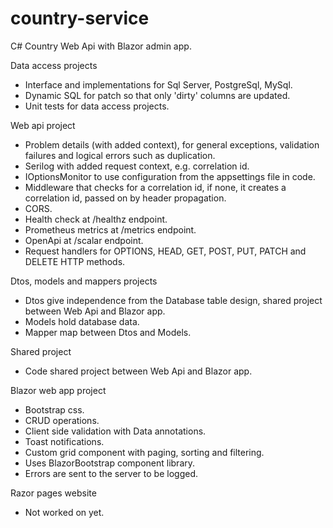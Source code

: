 # country-service
C# Country Web Api with Blazor admin app.

Data access projects
- Interface and implementations for Sql Server, PostgreSql, MySql.
- Dynamic SQL for patch so that only 'dirty' columns are updated.
- Unit tests for data access projects.    

Web api project
- Problem details (with added context), for general exceptions, validation failures and logical errors such as duplication.
- Serilog with added request context, e.g. correlation id.
- IOptionsMonitor to use configuration from the appsettings file in code. 
- Middleware that checks for a correlation id, if none, it creates a correlation id, passed on by header propagation.
- CORS.
- Health check at /healthz endpoint.
- Prometheus metrics at /metrics endpoint.
- OpenApi at /scalar endpoint. 
- Request handlers for OPTIONS, HEAD, GET, POST, PUT, PATCH and DELETE HTTP methods.

Dtos, models and mappers projects
- Dtos give independence from the Database table design, shared project between Web Api and Blazor app. 
- Models hold database data.
- Mapper map between Dtos and Models. 

Shared project
- Code shared project between Web Api and Blazor app.

Blazor web app project
- Bootstrap css.
- CRUD operations.
- Client side validation with Data annotations.
- Toast notifications.
- Custom grid component with paging, sorting and filtering.
- Uses BlazorBootstrap component library.
- Errors are sent to the server to be logged.

Razor pages website
- Not worked on yet.
